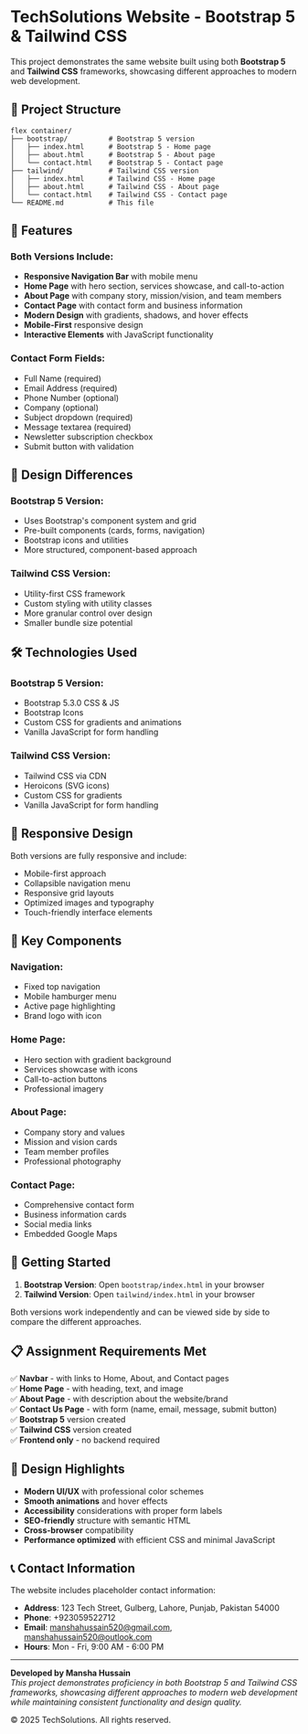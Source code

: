 # TechSolutions Website - Bootstrap 5 & Tailwind CSS

This project demonstrates the same website built using both **Bootstrap 5** and **Tailwind CSS** frameworks, showcasing different approaches to modern web development.

## 📁 Project Structure

```
flex container/
├── bootstrap/          # Bootstrap 5 version
│   ├── index.html      # Bootstrap 5 - Home page
│   ├── about.html      # Bootstrap 5 - About page
│   └── contact.html    # Bootstrap 5 - Contact page
├── tailwind/           # Tailwind CSS version
│   ├── index.html      # Tailwind CSS - Home page
│   ├── about.html      # Tailwind CSS - About page
│   └── contact.html    # Tailwind CSS - Contact page
└── README.md           # This file
```

## 🚀 Features

### Both Versions Include:
- **Responsive Navigation Bar** with mobile menu
- **Home Page** with hero section, services showcase, and call-to-action
- **About Page** with company story, mission/vision, and team members
- **Contact Page** with contact form and business information
- **Modern Design** with gradients, shadows, and hover effects
- **Mobile-First** responsive design
- **Interactive Elements** with JavaScript functionality

### Contact Form Fields:
- Full Name (required)
- Email Address (required)
- Phone Number (optional)
- Company (optional)
- Subject dropdown (required)
- Message textarea (required)
- Newsletter subscription checkbox
- Submit button with validation

## 🎨 Design Differences

### Bootstrap 5 Version:
- Uses Bootstrap's component system and grid
- Pre-built components (cards, forms, navigation)
- Bootstrap icons and utilities
- More structured, component-based approach

### Tailwind CSS Version:
- Utility-first CSS framework
- Custom styling with utility classes
- More granular control over design
- Smaller bundle size potential

## 🛠️ Technologies Used

### Bootstrap 5 Version:
- Bootstrap 5.3.0 CSS & JS
- Bootstrap Icons
- Custom CSS for gradients and animations
- Vanilla JavaScript for form handling

### Tailwind CSS Version:
- Tailwind CSS via CDN
- Heroicons (SVG icons)
- Custom CSS for gradients
- Vanilla JavaScript for form handling

## 📱 Responsive Design

Both versions are fully responsive and include:
- Mobile-first approach
- Collapsible navigation menu
- Responsive grid layouts
- Optimized images and typography
- Touch-friendly interface elements

## 🎯 Key Components

### Navigation:
- Fixed top navigation
- Mobile hamburger menu
- Active page highlighting
- Brand logo with icon

### Home Page:
- Hero section with gradient background
- Services showcase with icons
- Call-to-action buttons
- Professional imagery

### About Page:
- Company story and values
- Mission and vision cards
- Team member profiles
- Professional photography

### Contact Page:
- Comprehensive contact form
- Business information cards
- Social media links
- Embedded Google Maps

## 🚀 Getting Started

1. **Bootstrap Version**: Open `bootstrap/index.html` in your browser
2. **Tailwind Version**: Open `tailwind/index.html` in your browser

Both versions work independently and can be viewed side by side to compare the different approaches.

## 📋 Assignment Requirements Met

✅ **Navbar** - with links to Home, About, and Contact pages  
✅ **Home Page** - with heading, text, and image  
✅ **About Page** - with description about the website/brand  
✅ **Contact Us Page** - with form (name, email, message, submit button)  
✅ **Bootstrap 5** version created  
✅ **Tailwind CSS** version created  
✅ **Frontend only** - no backend required  

## 🎨 Design Highlights

- **Modern UI/UX** with professional color schemes
- **Smooth animations** and hover effects
- **Accessibility** considerations with proper form labels
- **SEO-friendly** structure with semantic HTML
- **Cross-browser** compatibility
- **Performance optimized** with efficient CSS and minimal JavaScript

## 📞 Contact Information

The website includes placeholder contact information:
- **Address**: 123 Tech Street, Gulberg, Lahore, Punjab, Pakistan 54000
- **Phone**: +923059522712
- **Email**: manshahussain520@gmail.com, manshahussain520@outlook.com
- **Hours**: Mon - Fri, 9:00 AM - 6:00 PM

---

**Developed by Mansha Hussain**  
*This project demonstrates proficiency in both Bootstrap 5 and Tailwind CSS frameworks, showcasing different approaches to modern web development while maintaining consistent functionality and design quality.*

© 2025 TechSolutions. All rights reserved.
